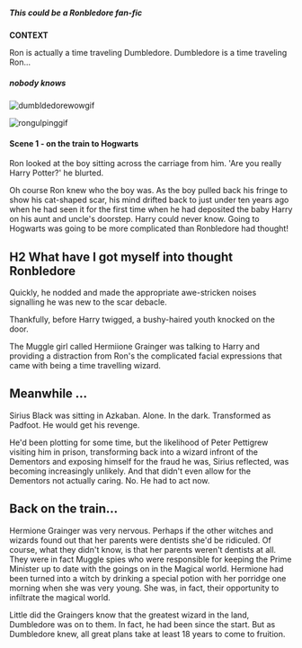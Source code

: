 ##### This could be a Ronbledore fan-fic


**CONTEXT**

Ron is actually a time traveling Dumbledore. Dumbledore is a time traveling Ron...
##### _nobody knows_


![dumbldedorewowgif](http://i940.photobucket.com/albums/ad246/TaschimaCullen/GIFS/tumblr_ma0c95AuKY1r0pejvo1_500_zps183de4b6.gif)

![rongulpinggif](http://38.media.tumblr.com/62b52bce48bac852877474411b47f742/tumblr_nk6w051Fg41u1vo97o1_500.gif)


#### Scene 1 - on the train to Hogwarts

Ron looked at the boy sitting across the carriage from him. 'Are you really Harry Potter?' he blurted.

Oh course Ron knew who the boy was. As the boy pulled back his fringe to show his cat-shaped scar, his mind drifted back to just under ten years ago when he had seen it for the first time when he had deposited the baby Harry on his aunt and uncle's doorstep. Harry could never know. Going to Hogwarts was going to be more complicated than Ronbledore had thought!

## H2 What have I got myself into thought Ronbledore

Quickly, he nodded and made the appropriate awe-stricken noises signalling he was new to the scar debacle.

Thankfully, before Harry twigged, a bushy-haired youth knocked on the door.

The Muggle girl called Hermiione Grainger was talking to Harry and providing a distraction from Ron's the complicated facial expressions that came with being a time travelling wizard.

## Meanwhile ...

Sirius Black was sitting in Azkaban. Alone. In the dark. Transformed as Padfoot. He would get his revenge.

He'd been plotting for some time, but the likelihood of Peter Pettigrew visiting him in prison, transforming back into a wizard infront of the Dementors and exposing himself for the fraud he was, Sirius reflected, was becoming increasingly unlikely.  And that didn't even allow for the Dementors not actually caring.  No.  He had to act now.

## Back on the train...
Hermione Grainger was very nervous.  Perhaps if the other witches and wizards found out that her parents were dentists she'd be ridiculed.  Of course, what they didn't know, is that her parents weren't dentists at all.  They were in fact Muggle spies who were responsible for keeping the Prime Minister up to date with the goings on in the Magical world.  Hermione had been turned into a witch by drinking a special potion with her porridge one morning when she was very young.  She was, in fact, their opportunity to infiltrate the magical world.

Little did the Graingers know that the greatest wizard in the land, Dumbledore was on to them. In fact, he had been since the start. But as Dumbledore knew, all great plans take at least 18 years to come to fruition.
